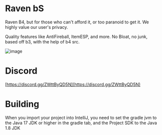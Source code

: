 # Raven bS

Raven B4, but for those who can't afford it, or too paranoid to get it. We highly value our user's privacy.

Quality features like AntiFireball, ItemESP, and more. No Bloat, no junk, based off b3, with the help of b4 src.

![image](https://github.com/user-attachments/assets/d2568078-6e45-46d7-8480-9f5d5eb6bc23)

# Discord
[https://discord.gg/ZWttByQD5N](https://discord.gg/ZWttByQD5N)

# Building

When you import your project into IntelliJ, you need to set the gradle jvm to the Java 17 JDK or higher in the gradle tab, and the Project SDK to the Java 1.8 JDK
